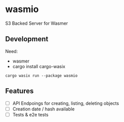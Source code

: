 # wasmio
S3 Backed Server for Wasmer

## Development

Need:
- wasmer
- cargo install cargo-wasix

```
cargo wasix run --package wasmio
```

## Features

- [ ] API Endpoings for creating, listing, deleting objects
- [ ] Creation date / hash available
- [ ] Tests & e2e tests
